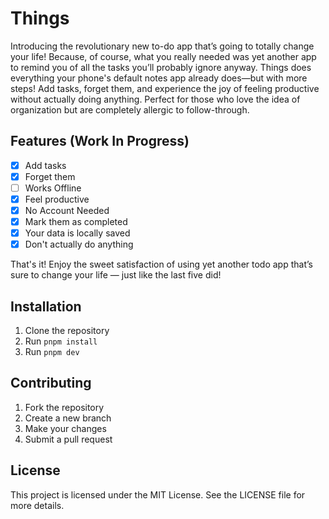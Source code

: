 # Things

Introducing the revolutionary new to-do app that’s going to totally change your life! Because, of course, what you really needed was yet another app to remind you of all the tasks you’ll probably ignore anyway. Things does everything your phone's default notes app already does—but with more steps! Add tasks, forget them, and experience the joy of feeling productive without actually doing anything. Perfect for those who love the idea of organization but are completely allergic to follow-through.

## Features (Work In Progress)

- [x] Add tasks
- [x] Forget them
- [ ] Works Offline
- [x] Feel productive
- [x] No Account Needed
- [x] Mark them as completed
- [x] Your data is locally saved
- [x] Don't actually do anything

That's it! Enjoy the sweet satisfaction of using yet another todo app that’s sure to change your life — just like the last five did!

## Installation

1. Clone the repository
2. Run `pnpm install`
3. Run `pnpm dev`

## Contributing

1. Fork the repository
2. Create a new branch
3. Make your changes
4. Submit a pull request

## License

This project is licensed under the MIT License. See the LICENSE file for more details.
